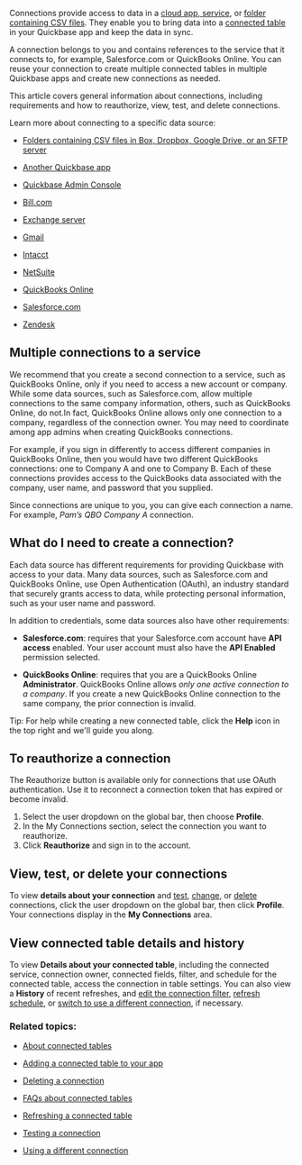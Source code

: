 Connections provide access to data in a [cloud app, service](https://helpv2.quickbase.com/hc/en-us/articles/4570271750292-Adding-a-connected-table-), or [folder containing CSV files](https://helpv2.quickbase.com/hc/en-us/articles/4570365490964-Connecting-to-a-folder-containing-CSV-files-). They enable you to bring data into a [connected table](https://helpv2.quickbase.com/hc/en-us/articles/4570308461716-About-Connected-Tables-) in your Quickbase app and keep the data in sync.

A connection belongs to you and contains references to the service that it connects to, for example, Salesforce.com or QuickBooks Online. You can reuse your connection to create multiple connected tables in multiple Quickbase apps and create new connections as needed.

This article covers general information about connections, including requirements and how to reauthorize, view, test, and delete connections. 

Learn more about connecting to a specific data source:

-   [Folders containing CSV files in Box, Dropbox, Google Drive, or an SFTP server](https://helpv2.quickbase.com/hc/en-us/articles/4570365490964-Connecting-to-a-folder-containing-CSV-files-)
    
-   [Another Quickbase app](https://helpv2.quickbase.com/hc/en-us/articles/4570395540628-Connecting-to-another-Quickbase-app-)
    
-   [Quickbase Admin Console](https://helpv2.quickbase.com/hc/en-us/articles/4570424924052-Connecting-to-Quickbase-Admin-Console-)
    
-   [Bill.com](https://helpv2.quickbase.com/hc/en-us/articles/4570367115412-Connecting-to-Bill-com-)
    
-   [Exchange server](https://helpv2.quickbase.com/hc/en-us/articles/4570319548820-Connecting-to-Exchange-server-)
    
-   [Gmail](https://helpv2.quickbase.com/hc/en-us/articles/4570349790996-Connecting-to-Gmail-)
    
-   [Intacct](https://helpv2.quickbase.com/hc/en-us/articles/4570137783316-Connecting-to-Intacct-)
    
-   [NetSuite](https://helpv2.quickbase.com/hc/en-us/articles/4570276321300-Connecting-to-NetSuite-)
    
-   [QuickBooks Online](https://helpv2.quickbase.com/hc/en-us/articles/4570391084180-Connecting-to-QuickBooks-Online-)
    
-   [Salesforce.com](https://helpv2.quickbase.com/hc/en-us/articles/4570366929812-Connecting-to-Salesforce-com-)
    
-   [Zendesk](https://helpv2.quickbase.com/hc/en-us/articles/4570339647380-Connecting-to-Zendesk-)
    

## Multiple connections to a service

We recommend that you create a second connection to a service, such as QuickBooks Online, only if you need to access a new account or company. While some data sources, such as Salesforce.com, allow multiple connections to the same company information, others, such as QuickBooks Online, do not.In fact, QuickBooks Online allows only one connection to a company, regardless of the connection owner. You may need to coordinate among app admins when creating QuickBooks connections.

For example, if you sign in differently to access different companies in QuickBooks Online, then you would have two different QuickBooks connections: one to Company A and one to Company B. Each of these connections provides access to the QuickBooks data associated with the company, user name, and password that you supplied.

Since connections are unique to you, you can give each connection a name. For example, _Pam’s QBO Company A_ connection.

## What do I need to create a connection?

Each data source has different requirements for providing Quickbase with access to your data. Many data sources, such as Salesforce.com and QuickBooks Online, use Open Authentication (OAuth), an industry standard that securely grants access to data, while protecting personal information, such as your user name and password.

In addition to credentials, some data sources also have other requirements:

-   **Salesforce.com**: requires that your Salesforce.com account have **API access** enabled. Your user account must also have the **API Enabled** permission selected.
    
-   **QuickBooks Online**: requires that you are a QuickBooks Online **Administrator**. QuickBooks Online allows _only one active connection to a company_. If you create a new QuickBooks Online connection to the same company, the prior connection is invalid.
    

Tip: For help while creating a new connected table, click the **Help** icon in the top right and we'll guide you along.

## To reauthorize a connection

The Reauthorize button is available only for connections that use OAuth authentication. Use it to reconnect a connection token that has expired or become invalid.

1.  Select the user dropdown on the global bar, then choose **Profile**.
2.  In the My Connections section, select the connection you want to reauthorize.
3.  Click **Reauthorize** and sign in to the account.

## View, test, or delete your connections

To view **details about your connection** and [test](https://helpv2.quickbase.com/hc/en-us/articles/4570323329812-Testing-a-connection-), [change](https://helpv2.quickbase.com/hc/en-us/articles/4570136372244-Switching-connections-), or [delete](https://helpv2.quickbase.com/hc/en-us/articles/4570322374036-Deleting-a-connection-) connections, click the user dropdown on the global bar, then click **Profile**. Your connections display in the **My Connections** area.

## View connected table details and history

To view **Details about your connected table**, including the connected service, connection owner, connected fields, filter, and schedule for the connected table, access the connection in table settings. You can also view a **History** of recent refreshes, and [edit the connection filter](https://helpv2.quickbase.com/hc/en-us/articles/4570365360148-Filtering-data-to-connect-in-a-connected-table-Help-), [refresh schedule](https://helpv2.quickbase.com/hc/en-us/articles/4570263852436-Refreshing-a-connected-table-), or [switch to use a different connection](https://helpv2.quickbase.com/hc/en-us/articles/4570136372244-Switching-connections-), if necessary.

### Related topics:

-   [About connected tables](https://helpv2.quickbase.com/hc/en-us/articles/4570308461716-About-Connected-Tables-)
    
-   [Adding a connected table to your app](https://helpv2.quickbase.com/hc/en-us/articles/4570271750292-Adding-a-connected-table-)
    
-   [Deleting a connection](https://helpv2.quickbase.com/hc/en-us/articles/4570322374036-Deleting-a-connection-)
    
-   [FAQs about connected tables](https://helpv2.quickbase.com/hc/en-us/articles/4570374698388-FAQs-about-connected-tables-)
    
-   [Refreshing a connected table](https://helpv2.quickbase.com/hc/en-us/articles/4570263852436-Refreshing-a-connected-table-)
    
-   [Testing a connection](https://helpv2.quickbase.com/hc/en-us/articles/4570323329812-Testing-a-connection-)
    
-   [Using a different connection](https://helpv2.quickbase.com/hc/en-us/articles/4570136372244-Switching-connections-)
